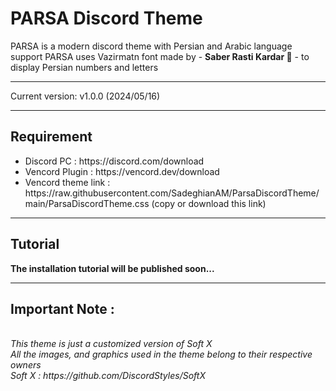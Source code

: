 # PARSA Discord Theme
PARSA is a modern discord theme with Persian and Arabic language support
PARSA uses Vazirmatn font made by - **Saber Rasti Kardar 🖤** - to display Persian numbers and letters

<hr>

Current version: v1.0.0 (2024/05/16)

<hr>

## Requirement
<ul>
 	<li>Discord PC : https://discord.com/download</li>
 	<li>Vencord Plugin : https://vencord.dev/download</li>
  <li>Vencord theme link : https://raw.githubusercontent.com/SadeghianAM/ParsaDiscordTheme/main/ParsaDiscordTheme.css (copy or download this link)
</ul>

<hr>

## Tutorial

<b>The installation tutorial will be published soon...</b>

<hr>

## Important Note :
<br>
<em>This theme is just a customized version of Soft X
<br>
All the images, and graphics used in the theme belong to their respective owners
<br>
Soft X : https://github.com/DiscordStyles/SoftX </em>
